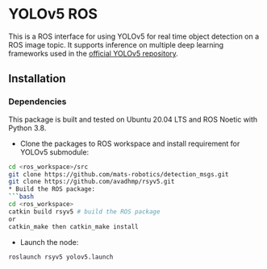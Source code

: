 # YOLOv5 ROS
This is a ROS interface for using YOLOv5 for real time object detection on a ROS image topic. It supports inference on multiple deep learning frameworks used in the [official YOLOv5 repository](https://github.com/ultralytics/yolov5).

## Installation

### Dependencies
This package is built and tested on Ubuntu 20.04 LTS and ROS Noetic with Python 3.8.

* Clone the packages to ROS workspace and install requirement for YOLOv5 submodule:
```bash
cd <ros_workspace>/src
git clone https://github.com/mats-robotics/detection_msgs.git
git clone https://github.com/avadhmp/rsyv5.git
* Build the ROS package:
```bash
cd <ros_workspace>
catkin build rsyv5 # build the ROS package
or 
catkin_make then catkin_make install
```

* Launch the node:
```bash
roslaunch rsyv5 yolov5.launch
```
